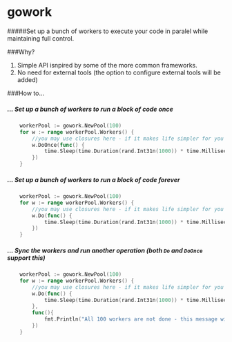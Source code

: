# gowork

#####Set up a bunch of workers to execute your code in paralel while maintaining full control.

###Why?
1. Simple API isnpired by some of the more common frameworks.
1. No need for external tools (the option to configure external tools will be added)

###How to...

##### ... Set up a bunch of workers to run a block of code once
```go
	workerPool := gowork.NewPool(100)
	for w := range workerPool.Workers() {
		//you may use closures here - if it makes life simpler for you
		w.DoOnce(func() {
			time.Sleep(time.Duration(rand.Int31n(1000)) * time.Millisecond)
		})
	}
```

##### ... Set up a bunch of workers to run a block of code forever

```go
	workerPool := gowork.NewPool(100)
	for w := range workerPool.Workers() {
		//you may use closures here - if it makes life simpler for you
		w.Do(func() {
			time.Sleep(time.Duration(rand.Int31n(1000)) * time.Millisecond)
		})
	}
```


##### ... Sync the workers and run another operation (both `Do` and `DoOnce` support this)

```go
	workerPool := gowork.NewPool(100)
	for w := range workerPool.Workers() {
		//you may use closures here - if it makes life simpler for you
		w.Do(func() {
			time.Sleep(time.Duration(rand.Int31n(1000)) * time.Millisecond)
		},
		func(){
			fmt.Println("All 100 workers are not done - this message will be printed once")
		})
	}		
```

